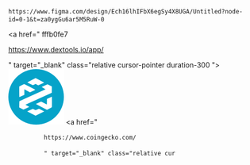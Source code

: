     https://www.figma.com/design/Ech16lhIFbX6egSy4X8UGA/Untitled?node-id=0-1&t=za0ygGu6ar5M5RuW-0

  <a href="
fffb0fe7

  https://www.dextools.io/app/

  " 
  target="_blank" class="relative cursor-pointer duration-300 ">
                <img src="./assets/images/dex.svg" alt="" class="w-[40px] md:w-[50px] h-[40px] md:h-[50px] object-contain">
              </a>
              <a href="
              
              https://www.coingecko.com/
              
              " target="_blank" class="relative cur